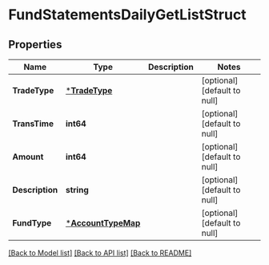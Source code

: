 # FundStatementsDailyGetListStruct

## Properties
Name | Type | Description | Notes
------------ | ------------- | ------------- | -------------
**TradeType** | [***TradeType**](TradeType.md) |  | [optional] [default to null]
**TransTime** | **int64** |  | [optional] [default to null]
**Amount** | **int64** |  | [optional] [default to null]
**Description** | **string** |  | [optional] [default to null]
**FundType** | [***AccountTypeMap**](AccountTypeMap.md) |  | [optional] [default to null]

[[Back to Model list]](../README.md#documentation-for-models) [[Back to API list]](../README.md#documentation-for-api-endpoints) [[Back to README]](../README.md)


